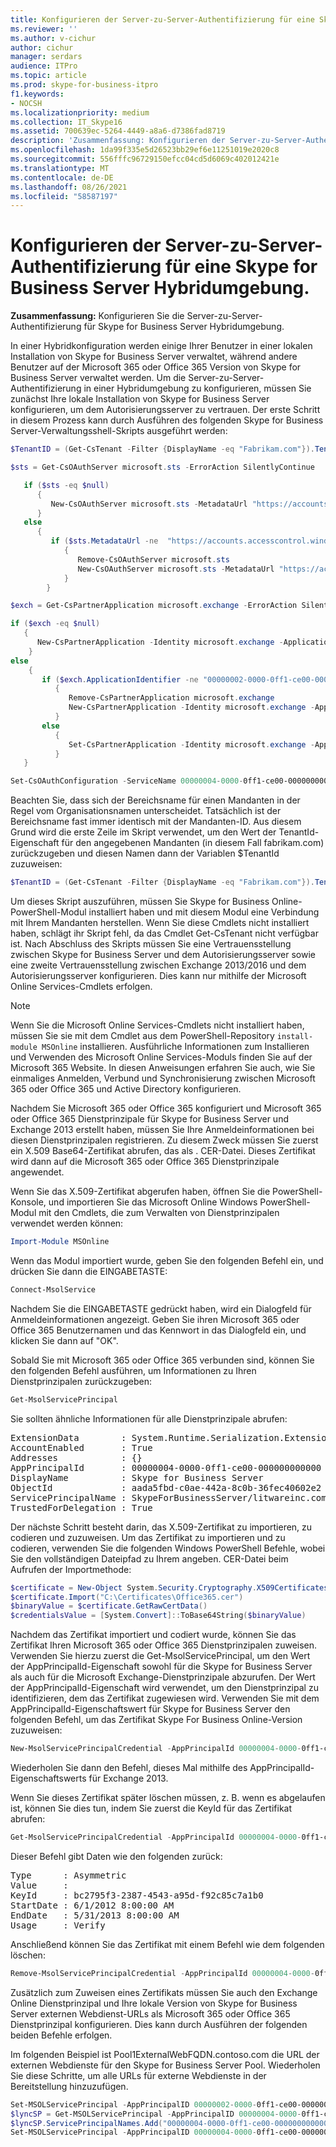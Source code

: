 ```yaml
---
title: Konfigurieren der Server-zu-Server-Authentifizierung für eine Skype for Business Server Hybridumgebung
ms.reviewer: ''
ms.author: v-cichur
author: cichur
manager: serdars
audience: ITPro
ms.topic: article
ms.prod: skype-for-business-itpro
f1.keywords:
- NOCSH
ms.localizationpriority: medium
ms.collection: IT_Skype16
ms.assetid: 700639ec-5264-4449-a8a6-d7386fad8719
description: 'Zusammenfassung: Konfigurieren der Server-zu-Server-Authentifizierung für eine Skype for Business Server Hybridumgebung.'
ms.openlocfilehash: 1da99f335e5d26523bb29ef6e11251019e2020c8
ms.sourcegitcommit: 556fffc96729150efcc04cd5d6069c402012421e
ms.translationtype: MT
ms.contentlocale: de-DE
ms.lasthandoff: 08/26/2021
ms.locfileid: "58587197"
---
```

# <a name="configure-server-to-server-authentication-for-a-skype-for-business-server-hybrid-environment"></a>Konfigurieren der Server-zu-Server-Authentifizierung für eine Skype for Business Server Hybridumgebung.

**Zusammenfassung:** Konfigurieren Sie die Server-zu-Server-Authentifizierung für Skype for Business Server Hybridumgebung.

In einer Hybridkonfiguration werden einige Ihrer Benutzer in einer lokalen Installation von Skype for Business Server verwaltet, während andere Benutzer auf der Microsoft 365 oder Office 365 Version von Skype for Business Server verwaltet werden. Um die Server-zu-Server-Authentifizierung in einer Hybridumgebung zu konfigurieren, müssen Sie zunächst Ihre lokale Installation von Skype for Business Server konfigurieren, um dem Autorisierungsserver zu vertrauen. Der erste Schritt in diesem Prozess kann durch Ausführen des folgenden Skype for Business Server-Verwaltungsshell-Skripts ausgeführt werden:

```PowerShell
$TenantID = (Get-CsTenant -Filter {DisplayName -eq "Fabrikam.com"}).TenantId

$sts = Get-CsOAuthServer microsoft.sts -ErrorAction SilentlyContinue

   if ($sts -eq $null)
      {
         New-CsOAuthServer microsoft.sts -MetadataUrl "https://accounts.accesscontrol.windows.net/$TenantId/metadata/json/1"
      }
   else
      {
         if ($sts.MetadataUrl -ne  "https://accounts.accesscontrol.windows.net/$TenantId/metadata/json/1")
            {
               Remove-CsOAuthServer microsoft.sts
               New-CsOAuthServer microsoft.sts -MetadataUrl "https://accounts.accesscontrol.windows.net/$TenantId/metadata/json/1"
            }
        }

$exch = Get-CsPartnerApplication microsoft.exchange -ErrorAction SilentlyContinue

if ($exch -eq $null)
   {
      New-CsPartnerApplication -Identity microsoft.exchange -ApplicationIdentifier 00000002-0000-0ff1-ce00-000000000000 -ApplicationTrustLevel Full -UseOAuthServer
    }
else
    {
       if ($exch.ApplicationIdentifier -ne "00000002-0000-0ff1-ce00-000000000000")
          {
             Remove-CsPartnerApplication microsoft.exchange
             New-CsPartnerApplication -Identity microsoft.exchange -ApplicationIdentifier 00000002-0000-0ff1-ce00-000000000000 -ApplicationTrustLevel Full -UseOAuthServer 
          }
       else
          {
             Set-CsPartnerApplication -Identity microsoft.exchange -ApplicationTrustLevel Full -UseOAuthServer
          }
   }

Set-CsOAuthConfiguration -ServiceName 00000004-0000-0ff1-ce00-000000000000
```

Beachten Sie, dass sich der Bereichsname für einen Mandanten in der Regel vom Organisationsnamen unterscheidet. Tatsächlich ist der Bereichsname fast immer identisch mit der Mandanten-ID. Aus diesem Grund wird die erste Zeile im Skript verwendet, um den Wert der TenantId-Eigenschaft für den angegebenen Mandanten (in diesem Fall fabrikam.com) zurückzugeben und diesen Namen dann der Variablen $TenantId zuzuweisen:

```PowerShell
$TenantID = (Get-CsTenant -Filter {DisplayName -eq "Fabrikam.com"}).TenantId
```

Um dieses Skript auszuführen, müssen Sie Skype for Business Online-PowerShell-Modul installiert haben und mit diesem Modul eine Verbindung mit Ihrem Mandanten herstellen. Wenn Sie diese Cmdlets nicht installiert haben, schlägt ihr Skript fehl, da das Cmdlet Get-CsTenant nicht verfügbar ist. Nach Abschluss des Skripts müssen Sie eine Vertrauensstellung zwischen Skype for Business Server und dem Autorisierungsserver sowie eine zweite Vertrauensstellung zwischen Exchange 2013/2016 und dem Autorisierungsserver konfigurieren. Dies kann nur mithilfe der Microsoft Online Services-Cmdlets erfolgen.

> [!NOTE]
> Wenn Sie die Microsoft Online Services-Cmdlets nicht installiert haben, müssen Sie sie mit dem Cmdlet aus dem PowerShell-Repository `install-module MSOnline` installieren. Ausführliche Informationen zum Installieren und Verwenden des Microsoft Online Services-Moduls finden Sie auf der Microsoft 365 Website. In diesen Anweisungen erfahren Sie auch, wie Sie einmaliges Anmelden, Verbund und Synchronisierung zwischen Microsoft 365 oder Office 365 und Active Directory konfigurieren. 



Nachdem Sie Microsoft 365 oder Office 365 konfiguriert und Microsoft 365 oder Office 365 Dienstprinzipale für Skype for Business Server und Exchange 2013 erstellt haben, müssen Sie Ihre Anmeldeinformationen bei diesen Dienstprinzipalen registrieren. Zu diesem Zweck müssen Sie zuerst ein X.509 Base64-Zertifikat abrufen, das als . CER-Datei. Dieses Zertifikat wird dann auf die Microsoft 365 oder Office 365 Dienstprinzipale angewendet.

Wenn Sie das X.509-Zertifikat abgerufen haben, öffnen Sie die PowerShell-Konsole, und importieren Sie das Microsoft Online Windows PowerShell-Modul mit den Cmdlets, die zum Verwalten von Dienstprinzipalen verwendet werden können:

```PowerShell
Import-Module MSOnline
```

Wenn das Modul importiert wurde, geben Sie den folgenden Befehl ein, und drücken Sie dann die EINGABETASTE:

```PowerShell
Connect-MsolService
```

Nachdem Sie die EINGABETASTE gedrückt haben, wird ein Dialogfeld für Anmeldeinformationen angezeigt. Geben Sie ihren Microsoft 365 oder Office 365 Benutzernamen und das Kennwort in das Dialogfeld ein, und klicken Sie dann auf "OK".

Sobald Sie mit Microsoft 365 oder Office 365 verbunden sind, können Sie den folgenden Befehl ausführen, um Informationen zu Ihren Dienstprinzipalen zurückzugeben:

```PowerShell
Get-MsolServicePrincipal
```

Sie sollten ähnliche Informationen für alle Dienstprinzipale abrufen:

<pre>
ExtensionData        : System.Runtime.Serialization.ExtensionDataObject
AccountEnabled       : True
Addresses            : {}
AppPrincipalId       : 00000004-0000-0ff1-ce00-000000000000
DisplayName          : Skype for Business Server
ObjectId             : aada5fbd-c0ae-442a-8c0b-36fec40602e2
ServicePrincipalName : SkypeForBusinessServer/litwareinc.com
TrustedForDelegation : True
</pre>

Der nächste Schritt besteht darin, das X.509-Zertifikat zu importieren, zu codieren und zuzuweisen. Um das Zertifikat zu importieren und zu codieren, verwenden Sie die folgenden Windows PowerShell Befehle, wobei Sie den vollständigen Dateipfad zu Ihrem angeben. CER-Datei beim Aufrufen der Importmethode:

```PowerShell
$certificate = New-Object System.Security.Cryptography.X509Certificates.X509Certificate
$certificate.Import("C:\Certificates\Office365.cer")
$binaryValue = $certificate.GetRawCertData()
$credentialsValue = [System.Convert]::ToBase64String($binaryValue) 
```

Nachdem das Zertifikat importiert und codiert wurde, können Sie das Zertifikat Ihren Microsoft 365 oder Office 365 Dienstprinzipalen zuweisen. Verwenden Sie hierzu zuerst die Get-MsolServicePrincipal, um den Wert der AppPrincipalId-Eigenschaft sowohl für die Skype for Business Server als auch für die Microsoft Exchange-Dienstprinzipale abzurufen. Der Wert der AppPrincipalId-Eigenschaft wird verwendet, um den Dienstprinzipal zu identifizieren, dem das Zertifikat zugewiesen wird. Verwenden Sie mit dem AppPrincipalId-Eigenschaftswert für Skype for Business Server den folgenden Befehl, um das Zertifikat Skype For Business Online-Version zuzuweisen:

```PowerShell
New-MsolServicePrincipalCredential -AppPrincipalId 00000004-0000-0ff1-ce00-000000000000 -Type Asymmetric -Usage Verify -Value $credentialsValue 
```

Wiederholen Sie dann den Befehl, dieses Mal mithilfe des AppPrincipalId-Eigenschaftswerts für Exchange 2013.

Wenn Sie dieses Zertifikat später löschen müssen, z. B. wenn es abgelaufen ist, können Sie dies tun, indem Sie zuerst die KeyId für das Zertifikat abrufen:

```PowerShell
Get-MsolServicePrincipalCredential -AppPrincipalId 00000004-0000-0ff1-ce00-000000000000
```

Dieser Befehl gibt Daten wie den folgenden zurück:

<pre>
Type      : Asymmetric
Value     : 
KeyId     : bc2795f3-2387-4543-a95d-f92c85c7a1b0
StartDate : 6/1/2012 8:00:00 AM
EndDate   : 5/31/2013 8:00:00 AM
Usage     : Verify
</pre>

Anschließend können Sie das Zertifikat mit einem Befehl wie dem folgenden löschen:

```PowerShell
Remove-MsolServicePrincipalCredential -AppPrincipalId 00000004-0000-0ff1-ce00-000000000000 -KeyId bc2795f3-2387-4543-a95d-f92c85c7a1b0
```

Zusätzlich zum Zuweisen eines Zertifikats müssen Sie auch den Exchange Online Dienstprinzipal und Ihre lokale Version von Skype for Business Server externen Webdienst-URLs als Microsoft 365 oder Office 365 Dienstprinzipal konfigurieren. Dies kann durch Ausführen der folgenden beiden Befehle erfolgen. 

Im folgenden Beispiel ist Pool1ExternalWebFQDN.contoso.com die URL der externen Webdienste für den Skype for Business Server Pool. Wiederholen Sie diese Schritte, um alle URLs für externe Webdienste in der Bereitstellung hinzuzufügen.

```PowerShell
Set-MSOLServicePrincipal -AppPrincipalID 00000002-0000-0ff1-ce00-000000000000 -AccountEnabled $true
$lyncSP = Get-MSOLServicePrincipal -AppPrincipalID 00000004-0000-0ff1-ce00-000000000000
$lyncSP.ServicePrincipalNames.Add("00000004-0000-0ff1-ce00-000000000000/Pool1ExternalWebFQDN.contoso.com")
Set-MSOLServicePrincipal -AppPrincipalID 00000004-0000-0ff1-ce00-000000000000 -ServicePrincipalNames $lyncSP.ServicePrincipalNames
```
